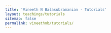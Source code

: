 ```yaml
---
title: 'Vineeth N Balasubramanian - Tutorials'
layout: teachings/tutorials
sitemap: false
permalink: vineethnb/tutorials/
---
```

